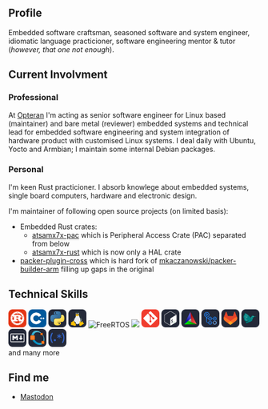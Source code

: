 ## Profile

Embedded software craftsman, seasoned software and system engineer, idiomatic language practicioner, software engineering mentor & tutor (_however, that one not enough_).

## Current Involvment

### Professional

At [Opteran](https://www.opteran.com) I'm acting as senior software engineer for Linux based (maintainer) and bare metal (reviewer) embedded systems and technical lead for embedded software engineering and system integration of hardware product with customised Linux systems. I deal daily with Ubuntu, Yocto and Armbian; I maintain some internal Debian packages.

### Personal

I'm keen Rust practicioner. I absorb knowlege about embedded systems, single board computers, hardware and electronic design.

I'm maintainer of following open source projects (on limited basis):
* Embedded Rust crates:
  * [atsamx7x-pac](https://github.com/atsams-rs/atsamx7x-pac) which is Peripheral Access Crate (PAC) separated from below
  * [atsamx7x-rust](https://github.com/atsams-rs/atsamx7x-rust) which is now only a HAL crate
* [packer-plugin-cross](https://github.com/michalfita/packer-plugin-cross) which is hard fork of [mkaczanowski/packer-builder-arm](https://github.com/mkaczanowski/packer-builder-arm) filling up gaps in the original

## Technical Skills

<img src="https://raw.githubusercontent.com/tandpfun/skill-icons/main/icons/Rust.svg" width="36" alt="Rust"> <img src="https://raw.githubusercontent.com/tandpfun/skill-icons/main/icons/CPP.svg" width="36" alt="C++"> <img src="https://raw.githubusercontent.com/tandpfun/skill-icons/main/icons/Python-Dark.svg" width="36" alt="Python"> <img src="https://raw.githubusercontent.com/tandpfun/skill-icons/main/icons/Linux-Dark.svg" width="36" alt="Linux"> <img src="https://icon.icepanel.io/AWS/svg/Internet-of-Things/FreeRTOS.svg" width="36" alt="FreeRTOS"> <img src="https://avatars.githubusercontent.com/u/19595895?s=200&v=4" width="36"> <img src="https://raw.githubusercontent.com/tandpfun/skill-icons/main/icons/Git.svg" width="36" alt="Git"> <img src="https://raw.githubusercontent.com/tandpfun/skill-icons/main/icons/Bash-Dark.svg" width="36" alt="Bash"> <img src="https://raw.githubusercontent.com/tandpfun/skill-icons/main/icons/CMake-Dark.svg" width="36" alt="CMake"> <img src="https://raw.githubusercontent.com/tandpfun/skill-icons/main/icons/GithubActions-Dark.svg" width="36" alt="GitHub Actions"> <img src="https://raw.githubusercontent.com/tandpfun/skill-icons/main/icons/GitLab-Dark.svg" width="36" alt="GitLab"> <img src="https://raw.githubusercontent.com/tandpfun/skill-icons/main/icons/LaTeX-Dark.svg" width="36" alt="LaTeX"> <img src="https://raw.githubusercontent.com/tandpfun/skill-icons/main/icons/Markdown-Dark.svg" width="36" alt="Markdown"> <img src="https://raw.githubusercontent.com/tandpfun/skill-icons/main/icons/Octave-Dark.svg" width="36" alt="Octave"> <img src="https://raw.githubusercontent.com/tandpfun/skill-icons/main/icons/Regex-Dark.svg" width="36" alt="Regular Expressions"> \
and many more


<!--
**michalfita/michalfita** is a ✨ _special_ ✨ repository because its `README.md` (this file) appears on your GitHub profile.

Here are some ideas to get you started:

- 🔭 I’m currently working on ...
- 🌱 I’m currently learning ...
- 👯 I’m looking to collaborate on ...
- 🤔 I’m looking for help with ...
- 💬 Ask me about ...
- 📫 How to reach me: ...
- 😄 Pronouns: ...
- ⚡ Fun fact: ...
-->

## Find me
* <a rel="me" href="https://mastodon.social/@michalfita">Mastodon</a>
